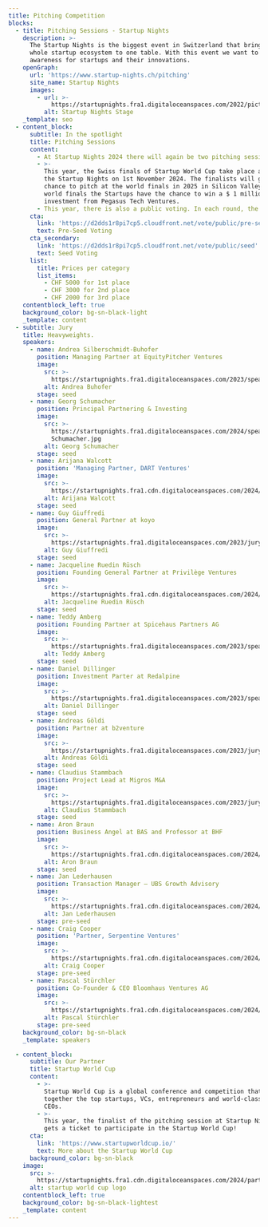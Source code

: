 ```yaml
---
title: Pitching Competition
blocks:
  - title: Pitching Sessions - Startup Nights
    description: >-
      The Startup Nights is the biggest event in Switzerland that brings the
      whole startup ecosystem to one table. With this event we want to create
      awareness for startups and their innovations.
    openGraph:
      url: 'https://www.startup-nights.ch/pitching'
      site_name: Startup Nights
      images:
        - url: >-
            https://startupnights.fra1.digitaloceanspaces.com/2022/pictures/stage.jpg
          alt: Startup Nights Stage
    _template: seo
  - content_block:
      subtitle: In the spotlight
      title: Pitching Sessions
      content:
        - At Startup Nights 2024 there will again be two pitching sessions.
        - >-
          This year, the Swiss finals of Startup World Cup take place as part of
          the Startup Nights on 1st November 2024. The finalists will get the
          chance to pitch at the world finals in 2025 in Silicon Valley. At the
          world finals the Startups have the chance to win a $ 1 million
          investment from Pegasus Tech Ventures.
        - This year, there is also a public voting. In each round, the public can nominate one startup that will have a chance on stage next to the jury-selected startups.
      cta:
        link: 'https://d2dds1r8pi7cp5.cloudfront.net/vote/public/pre-seed'
        text: Pre-Seed Voting
      cta_secondary:
        link: 'https://d2dds1r8pi7cp5.cloudfront.net/vote/public/seed'
        text: Seed Voting
      list:
        title: Prices per category
        list_items:
          - CHF 5000 for 1st place
          - CHF 3000 for 2nd place
          - CHF 2000 for 3rd place
    contentblock_left: true
    background_color: bg-sn-black-light
    _template: content
  - subtitle: Jury
    title: Heavyweights.
    speakers:
      - name: Andrea Silberschmidt-Buhofer
        position: Managing Partner at EquityPitcher Ventures
        image:
          src: >-
            https://startupnights.fra1.digitaloceanspaces.com/2023/speakers/andrea-buhofer.jpeg
          alt: Andrea Buhofer
        stage: seed
      - name: Georg Schumacher
        position: Principal Partnering & Investing
        image:
          src: >-
            https://startupnights.fra1.digitaloceanspaces.com/2024/speaker/Georg
            Schumacher.jpg
          alt: Georg Schumacher
        stage: seed
      - name: Arijana Walcott
        position: 'Managing Partner, DART Ventures'
        image:
          src: >-
            https://startupnights.fra1.cdn.digitaloceanspaces.com/2024/startups/591259665-arijana_walcott_500x500.png
          alt: Arijana Walcott
        stage: seed
      - name: Guy Giuffredi
        position: General Partner at koyo
        image:
          src: >-
            https://startupnights.fra1.digitaloceanspaces.com/2023/jury/guy_giuffredi.png
          alt: Guy Giuffredi
        stage: seed
      - name: Jacqueline Ruedin Rüsch
        position: Founding General Partner at Privilège Ventures
        image:
          src: >-
            https://startupnights.fra1.cdn.digitaloceanspaces.com/2024/startups/72801623-jacqueline_ruedin_ruesch_500x500.png
          alt: Jacqueline Ruedin Rüsch
        stage: seed
      - name: Teddy Amberg
        position: Founding Partner at Spicehaus Partners AG
        image:
          src: >-
            https://startupnights.fra1.digitaloceanspaces.com/2023/speakers/teddy-amberg.jpeg
          alt: Teddy Amberg
        stage: seed
      - name: Daniel Dillinger
        position: Investment Parter at Redalpine
        image:
          src: >-
            https://startupnights.fra1.digitaloceanspaces.com/2023/speakers/daniel-dillenger.jpg
          alt: Daniel Dillinger
        stage: seed
      - name: Andreas Göldi
        position: Partner at b2venture
        image:
          src: >-
            https://startupnights.fra1.digitaloceanspaces.com/2023/jury/andreas-goeldi.png
          alt: Andreas Göldi
        stage: seed
      - name: Claudius Stammbach
        position: Project Lead at Migros M&A
        image:
          src: >-
            https://startupnights.fra1.digitaloceanspaces.com/2023/jury/claudius_stammbach.png
          alt: Claudius Stammbach
        stage: seed
      - name: Aron Braun
        position: Business Angel at BAS and Professor at BHF
        image:
          src: >-
            https://startupnights.fra1.cdn.digitaloceanspaces.com/2024/startups/171844469-aron_braun_500x500.png
          alt: Aron Braun
        stage: seed
      - name: Jan Lederhausen
        position: Transaction Manager – UBS Growth Advisory
        image:
          src: >-
            https://startupnights.fra1.cdn.digitaloceanspaces.com/2024/startups/412598289-jan_lederhausen_500x500.png
          alt: Jan Lederhausen
        stage: pre-seed
      - name: Craig Cooper
        position: 'Partner, Serpentine Ventures'
        image:
          src: >-
            https://startupnights.fra1.cdn.digitaloceanspaces.com/2024/startups/974311328-craig_cooper_500x500.png
          alt: Craig Cooper
        stage: pre-seed
      - name: Pascal Stürchler
        position: Co-Founder & CEO Bloomhaus Ventures AG
        image:
          src: >-
            https://startupnights.fra1.cdn.digitaloceanspaces.com/2024/startups/244509073-pascal_stuerchler_500x500.png
          alt: Pascal Stürchler
        stage: pre-seed
    background_color: bg-sn-black
    _template: speakers

  - content_block:
      subtitle: Our Partner
      title: Startup World Cup
      content:
        - >-
          Startup World Cup is a global conference and competition that brings
          together the top startups, VCs, entrepreneurs and world-class tech
          CEOs.
        - >-
          This year, the finalist of the pitching session at Startup Nights 2024
          gets a ticket to participate in the Startup World Cup!
      cta:
        link: 'https://www.startupworldcup.io/'
        text: More about the Startup World Cup
      background_color: bg-sn-black
    image:
      src: >-
        https://startupnights.fra1.cdn.digitaloceanspaces.com/2024/partner/startup-world-cup.png
      alt: startup world cup logo
    contentblock_left: true
    background_color: bg-sn-black-lightest
    _template: content
---
```


